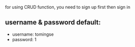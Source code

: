 for using CRUD function, you need to sign up first then sign in

## username & password default:
* username: tomingse
* password: 1
